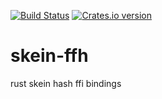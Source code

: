 [![Build Status](https://travis-ci.org/Ragnaroek/skein-ffi.svg?branch=master)](https://travis-ci.org/Ragnaroek/skein-ffi)
[![Crates.io version](http://meritbadge.herokuapp.com/skein-ffi)](https://crates.io/crates/skein-ffi)

# skein-ffh
rust skein hash ffi bindings
